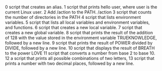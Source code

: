0 script that creates an alias.
1 script that prints hello user, where user is the current Linux user.
2 Add /action to the PATH. /action
3 script that counts the number of directories in the PATH
4 script that lists environment variables.
5 script that lists all local variables and environment variables, and functions.
6 script that creates a new local variable.
7 script that creates a new global variable.
8 script that prints the result of the addition of 128 with the value stored in the environment variable TRUEKNOWLEDGE, followed by a new line.
9 script that prints the result of POWER divided by DIVIDE, followed by a new line.
10 script that displays the result of BREATH to the power LOVE
11 script that converts a number from base 2 to base 10.
12 a script that prints all possible combinations of two letters, 
13 script that prints a number with two decimal places, followed by a new line.
